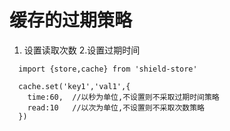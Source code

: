 


# 缓存的过期策略

1. 设置读取次数  2.设置过期时间

```$js
  import {store,cache} from 'shield-store'
  
  cache.set('key1','val1',{
    time:60,  //以秒为单位,不设置则不采取过期时间策略
    read:10   //以次为单位,不设置则不采取次数策略
  })

```
